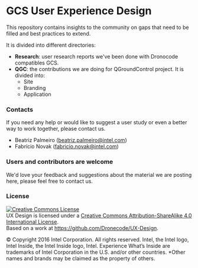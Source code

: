 # GCS User Experience Design
This repository contains insights to the community on gaps that need to be filled and best practices to extend.

It is divided into different directories:
* **Research**: user research reports we've been done with Dronocode compatibles GCS.
* **QGC**: the contributions we are doing for QGroundControl project. It is divided into:
  * Site
  * Branding
  * Application

### Contacts
If you need any help or would like to suggest a user study or even a better way to work together, please contact us.
* Beatriz Palmeiro (beatriz.palmeiro@intel.com)
* Fabrício Novak (fabricio.novak@intel.com)

### Users and contributors are welcome

We'd love your feedback and suggestions about the material we are posting here, please feel free to contact us.

### License
<a rel="license" href="http://creativecommons.org/licenses/by-sa/4.0/"><img alt="Creative Commons License" style="border-width:0" src="https://i.creativecommons.org/l/by-sa/4.0/88x31.png" /></a><br /><span xmlns:dct="http://purl.org/dc/terms/" property="dct:title">UX Design</span> is licensed under a <a rel="license" href="http://creativecommons.org/licenses/by-sa/4.0/">Creative Commons Attribution-ShareAlike 4.0 International License</a>.<br />Based on a work at <a xmlns:dct="http://purl.org/dc/terms/" href="https://github.com/Dronecode/UX-Design" rel="dct:source">https://github.com/Dronecode/UX-Design</a>.

© Copyright 2016 Intel Corporation. All rights reserved.
Intel, the Intel logo, Intel Inside, the Intel Inside logo, Intel. Experience What’s Inside are trademarks of Intel Corporation in the U.S. and/or other countries.
*Other names and brands may be claimed as the property of others.

